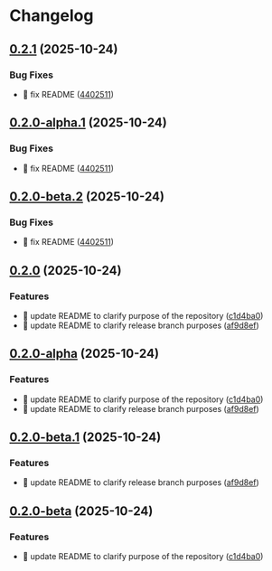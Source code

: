 # Changelog

## [0.2.1](https://github.com/kevinah95/poc-release-please/compare/v0.2.0...v0.2.1) (2025-10-24)


### Bug Fixes

* :bug: fix README ([4402511](https://github.com/kevinah95/poc-release-please/commit/4402511d680a7e46183b2752ab6fe96141c17d1e))

## [0.2.0-alpha.1](https://github.com/kevinah95/poc-release-please/compare/v0.2.0-alpha...v0.2.0-alpha.1) (2025-10-24)


### Bug Fixes

* :bug: fix README ([4402511](https://github.com/kevinah95/poc-release-please/commit/4402511d680a7e46183b2752ab6fe96141c17d1e))

## [0.2.0-beta.2](https://github.com/kevinah95/poc-release-please/compare/v0.2.0-beta.1...v0.2.0-beta.2) (2025-10-24)


### Bug Fixes

* :bug: fix README ([4402511](https://github.com/kevinah95/poc-release-please/commit/4402511d680a7e46183b2752ab6fe96141c17d1e))

## [0.2.0](https://github.com/kevinah95/poc-release-please/compare/v0.1.0...v0.2.0) (2025-10-24)


### Features

* :memo: update README to clarify purpose of the repository ([c1d4ba0](https://github.com/kevinah95/poc-release-please/commit/c1d4ba0b0b0392086b0921d0e1516ad5731c4d31))
* :memo: update README to clarify release branch purposes ([af9d8ef](https://github.com/kevinah95/poc-release-please/commit/af9d8ef7eee2c9889cf065aee79eba881bd60ad3))

## [0.2.0-alpha](https://github.com/kevinah95/poc-release-please/compare/v0.1.0...v0.2.0-alpha) (2025-10-24)


### Features

* :memo: update README to clarify purpose of the repository ([c1d4ba0](https://github.com/kevinah95/poc-release-please/commit/c1d4ba0b0b0392086b0921d0e1516ad5731c4d31))
* :memo: update README to clarify release branch purposes ([af9d8ef](https://github.com/kevinah95/poc-release-please/commit/af9d8ef7eee2c9889cf065aee79eba881bd60ad3))

## [0.2.0-beta.1](https://github.com/kevinah95/poc-release-please/compare/v0.2.0-beta...v0.2.0-beta.1) (2025-10-24)


### Features

* :memo: update README to clarify release branch purposes ([af9d8ef](https://github.com/kevinah95/poc-release-please/commit/af9d8ef7eee2c9889cf065aee79eba881bd60ad3))

## [0.2.0-beta](https://github.com/kevinah95/poc-release-please/compare/v0.1.0...v0.2.0-beta) (2025-10-24)


### Features

* :memo: update README to clarify purpose of the repository ([c1d4ba0](https://github.com/kevinah95/poc-release-please/commit/c1d4ba0b0b0392086b0921d0e1516ad5731c4d31))
